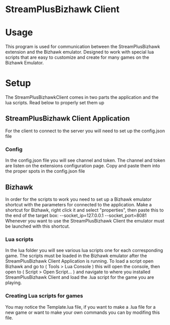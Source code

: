 # StreamPlusBizhawk Client

# Usage

This program is used for communication between the StreamPlusBizhawk extension and the Bizhawk emulator.
Designed to work with special lua scripts that are easy to customize and create for many games on the Bizhawk Emulator.

# Setup

The StreamPlusBizhawkClient comes in two parts the application and the lua scripts. 
Read below to properly set them up

## StreamPlusBizhawk Client Application

For the client to connect to the server you will need to set up the config.json file

### Config

In the config.json file you will see channel and token. The channel and token are listen on the extensions configuration page. 
Copy and paste them into the proper spots in the config.json file

## Bizhawk

In order for the scripts to work you need to set up a Bizhawk emulator shortcut with the parameters for connected to the application.
Make a shortcut for Bizhawk, right click it and select "properties", then paste this to the end of the target box:  --socket_ip=127.0.0.1 --socket_port=8081
Whenever you want to use the StreamPlusBizhawk Client the emulator must be launched with this shortcut.

### Lua scripts

In the lua folder you will see various lua scripts one for each corresponding game.
The scripts must be loaded in the Bizhawk emulator after the StreamPlusBizhawk Client Application is running.
To load a script open Bizhawk and go to ( Tools > Lua Console ) this will open the console, then open to ( Script > Open Script... )
and navigate to where you installed StreamPlusBizhawk Client and load the .lua script for the game you are playing.

### Creating Lua scripts for games

You may notice the Template.lua file, if you want to make a .lua file for a new game or want to make your own commands you can by modifing this file.

